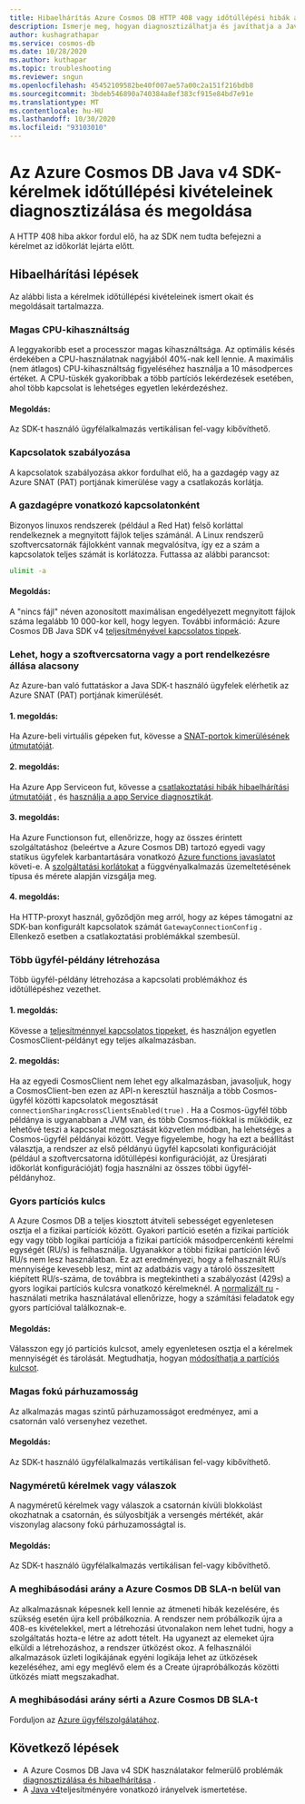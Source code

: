 ```yaml
---
title: Hibaelhárítás Azure Cosmos DB HTTP 408 vagy időtúllépési hibák a Java v4 SDK-val
description: Ismerje meg, hogyan diagnosztizálhatja és javíthatja a Java SDK-kérelmek időtúllépési kivételeit a Java v4 SDK-val.
author: kushagrathapar
ms.service: cosmos-db
ms.date: 10/28/2020
ms.author: kuthapar
ms.topic: troubleshooting
ms.reviewer: sngun
ms.openlocfilehash: 45452109582be40f007ae57a00c2a151f216bdb8
ms.sourcegitcommit: 3bdeb546890a740384a8ef383cf915e84bd7e91e
ms.translationtype: MT
ms.contentlocale: hu-HU
ms.lasthandoff: 10/30/2020
ms.locfileid: "93103010"
---
```

# <a name="diagnose-and-troubleshoot-azure-cosmos-db-java-v4-sdk-request-timeout-exceptions"></a>Az Azure Cosmos DB Java v4 SDK-kérelmek időtúllépési kivételeinek diagnosztizálása és megoldása
A HTTP 408 hiba akkor fordul elő, ha az SDK nem tudta befejezni a kérelmet az időkorlát lejárta előtt.

## <a name="troubleshooting-steps"></a>Hibaelhárítási lépések
Az alábbi lista a kérelmek időtúllépési kivételeinek ismert okait és megoldásait tartalmazza.

### <a name="high-cpu-utilization"></a>Magas CPU-kihasználtság
A leggyakoribb eset a processzor magas kihasználtsága. Az optimális késés érdekében a CPU-használatnak nagyjából 40%-nak kell lennie. A maximális (nem átlagos) CPU-kihasználtság figyeléséhez használja a 10 másodperces értéket. A CPU-tüskék gyakoribbak a több partíciós lekérdezések esetében, ahol több kapcsolat is lehetséges egyetlen lekérdezéshez.

#### <a name="solution"></a>Megoldás:
Az SDK-t használó ügyfélalkalmazás vertikálisan fel-vagy kibővíthető.

### <a name="connection-throttling"></a>Kapcsolatok szabályozása
A kapcsolatok szabályozása akkor fordulhat elő, ha a gazdagép vagy az Azure SNAT (PAT) portjának kimerülése vagy a csatlakozás korlátja.

### <a name="connection-limit-on-a-host-machine"></a>A gazdagépre vonatkozó kapcsolatonként
Bizonyos linuxos rendszerek (például a Red Hat) felső korláttal rendelkeznek a megnyitott fájlok teljes számánál. A Linux rendszerű szoftvercsatornák fájlokként vannak megvalósítva, így ez a szám a kapcsolatok teljes számát is korlátozza. Futtassa az alábbi parancsot:

```bash
ulimit -a
```

#### <a name="solution"></a>Megoldás:
A "nincs fájl" néven azonosított maximálisan engedélyezett megnyitott fájlok száma legalább 10 000-kor kell, hogy legyen. További információ: Azure Cosmos DB Java SDK v4 [teljesítményével kapcsolatos tippek](performance-tips-java-sdk-v4-sql.md).

### <a name="socket-or-port-availability-might-be-low"></a>Lehet, hogy a szoftvercsatorna vagy a port rendelkezésre állása alacsony
Az Azure-ban való futtatáskor a Java SDK-t használó ügyfelek elérhetik az Azure SNAT (PAT) portjának kimerülését.

#### <a name="solution-1"></a>1. megoldás:
Ha Azure-beli virtuális gépeken fut, kövesse a [SNAT-portok kimerülésének útmutatóját](troubleshoot-java-sdk-v4-sql.md#snat).

#### <a name="solution-2"></a>2. megoldás:
Ha Azure App Serviceon fut, kövesse a [csatlakoztatási hibák hibaelhárítási útmutatóját](../app-service/troubleshoot-intermittent-outbound-connection-errors.md#cause) , és [használja a app Service diagnosztikát](https://azure.github.io/AppService/2018/03/01/Deep-Dive-into-TCP-Connections-in-App-Service-Diagnostics.html).

#### <a name="solution-3"></a>3. megoldás:
Ha Azure Functionson fut, ellenőrizze, hogy az összes érintett szolgáltatáshoz (beleértve a Azure Cosmos DB) tartozó egyedi vagy statikus ügyfelek karbantartására vonatkozó [Azure functions javaslatot](../azure-functions/manage-connections.md#static-clients) követi-e. A [szolgáltatási korlátokat](../azure-functions/functions-scale.md#service-limits) a függvényalkalmazás üzemeltetésének típusa és mérete alapján vizsgálja meg.

#### <a name="solution-4"></a>4. megoldás:
Ha HTTP-proxyt használ, győződjön meg arról, hogy az képes támogatni az SDK-ban konfigurált kapcsolatok számát `GatewayConnectionConfig` . Ellenkező esetben a csatlakoztatási problémákkal szembesül.

### <a name="create-multiple-client-instances"></a>Több ügyfél-példány létrehozása
Több ügyfél-példány létrehozása a kapcsolati problémákhoz és időtúllépéshez vezethet.

#### <a name="solution-1"></a>1. megoldás:
Kövesse a [teljesítménnyel kapcsolatos tippeket](performance-tips-java-sdk-v4-sql.md#sdk-usage), és használjon egyetlen CosmosClient-példányt egy teljes alkalmazásban.

#### <a name="solution-2"></a>2. megoldás:
Ha az egyedi CosmosClient nem lehet egy alkalmazásban, javasoljuk, hogy a CosmosClient-ben ezen az API-n keresztül használja a több Cosmos-ügyfél közötti kapcsolatok megosztását `connectionSharingAcrossClientsEnabled(true)` . Ha a Cosmos-ügyfél több példánya is ugyanabban a JVM van, és több Cosmos-fiókkal is működik, ez lehetővé teszi a kapcsolat megosztását közvetlen módban, ha lehetséges a Cosmos-ügyfél példányai között. Vegye figyelembe, hogy ha ezt a beállítást választja, a rendszer az első példányú ügyfél kapcsolati konfigurációját (például a szoftvercsatorna időtúllépési konfigurációját, az Üresjárati időkorlát konfigurációját) fogja használni az összes többi ügyfél-példányhoz.

### <a name="hot-partition-key"></a>Gyors partíciós kulcs
A Azure Cosmos DB a teljes kiosztott átviteli sebességet egyenletesen osztja el a fizikai partíciók között. Gyakori partíció esetén a fizikai partíciók egy vagy több logikai partíciója a fizikai partíciók másodpercenkénti kérelmi egységét (RU/s) is felhasználja. Ugyanakkor a többi fizikai partíción lévő RU/s nem lesz használatban. Ez azt eredményezi, hogy a felhasznált RU/s mennyisége kevesebb lesz, mint az adatbázis vagy a tároló összesített kiépített RU/s-száma, de továbbra is megtekintheti a szabályozást (429s) a gyors logikai partíciós kulcsra vonatkozó kérelmeknél. A [normalizált ru](monitor-normalized-request-units.md) -használati metrika használatával ellenőrizze, hogy a számítási feladatok egy gyors partícióval találkoznak-e. 

#### <a name="solution"></a>Megoldás:
Válasszon egy jó partíciós kulcsot, amely egyenletesen osztja el a kérelmek mennyiségét és tárolását. Megtudhatja, hogyan [módosíthatja a partíciós kulcsot](https://devblogs.microsoft.com/cosmosdb/how-to-change-your-partition-key/).

### <a name="high-degree-of-concurrency"></a>Magas fokú párhuzamosság
Az alkalmazás magas szintű párhuzamosságot eredményez, ami a csatornán való versenyhez vezethet.

#### <a name="solution"></a>Megoldás:
Az SDK-t használó ügyfélalkalmazás vertikálisan fel-vagy kibővíthető.

### <a name="large-requests-or-responses"></a>Nagyméretű kérelmek vagy válaszok
A nagyméretű kérelmek vagy válaszok a csatornán kívüli blokkolást okozhatnak a csatornán, és súlyosbítják a versengés mértékét, akár viszonylag alacsony fokú párhuzamosságtal is.

#### <a name="solution"></a>Megoldás:
Az SDK-t használó ügyfélalkalmazás vertikálisan fel-vagy kibővíthető.

### <a name="failure-rate-is-within-the-azure-cosmos-db-sla"></a>A meghibásodási arány a Azure Cosmos DB SLA-n belül van
Az alkalmazásnak képesnek kell lennie az átmeneti hibák kezelésére, és szükség esetén újra kell próbálkoznia. A rendszer nem próbálkozik újra a 408-es kivételekkel, mert a létrehozási útvonalakon nem lehet tudni, hogy a szolgáltatás hozta-e létre az adott tételt. Ha ugyanezt az elemeket újra elküldi a létrehozáshoz, a rendszer ütközést okoz. A felhasználói alkalmazások üzleti logikájának egyéni logikája lehet az ütközések kezeléséhez, ami egy meglévő elem és a Create újrapróbálkozás közötti ütközés miatt megszakadhat.

### <a name="failure-rate-violates-the-azure-cosmos-db-sla"></a>A meghibásodási arány sérti a Azure Cosmos DB SLA-t
Forduljon az [Azure ügyfélszolgálatához](https://aka.ms/azure-support).

## <a name="next-steps"></a>Következő lépések
* A Azure Cosmos DB Java v4 SDK használatakor felmerülő problémák [diagnosztizálása és hibaelhárítása](troubleshoot-java-sdk-v4-sql.md) .
* A [Java v4](performance-tips-java-sdk-v4-sql.md)teljesítményére vonatkozó irányelvek ismertetése.
